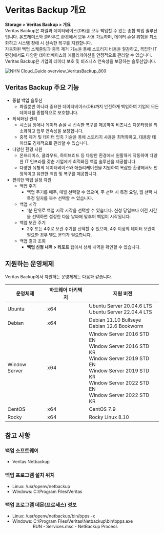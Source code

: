 # Veritas Backup 개요
**Storage > Veritas Backup > 개요**<br>
Veritas Backup은 파일과 데이터베이스(DB)를 모두 백업할 수 있는 종합 백업 솔루션입니다. 온프레미스와 클라우드 환경에서 모두 사용 가능하며, 데이터 손실 위험을 최소화하고 시스템 장애 시 신속한 복구를 지원합니다.<br> 자동화된 백업 스케줄링과 중복 제거 기능을 통해 스토리지 비용을 절감하고, 복잡한 IT 환경에서도 다양한 데이터베이스와 애플리케이션을 안정적으로 관리할 수 있습니다. Veritas Backup은 기업의 데이터 보호 및 비즈니스 연속성을 보장하는 솔루션입니다.

![NHN Cloud_Guide overview_VeritasBackup_800](https://github.com/user-attachments/assets/39d50e05-c4ae-4b14-a001-b60b5b6b5fe9)

## Veritas Backup 주요 기능

* 종합 백업 솔루션
  * 파일뿐만 아니라 중요한 데이터베이스(DB)까지 안전하게 백업하여 기업의 모든 데이터를 종합적으로 보호합니다.
* 최적화된 관리
  * 시스템 장애나 데이터 손실 시 신속한 복구를 제공하여 비즈니스 다운타임을 최소화하고 업무 연속성을 보장합니다.
  * 중복 제거 및 데이터 압축 기술을 통해 스토리지 사용을 최적화하고, 대용량 데이터도 경제적으로 관리할 수 있습니다.
* 다양한 환경 지원
  * 온프레미스, 클라우드, 하이브리드 등 다양한 환경에서 원활하게 작동하여 다양한 IT 인프라를 갖춘 기업에게 최적화된 백업 솔루션을 제공합니다.
  * 다양한 유형의 데이터베이스와 애플리케이션을 지원하여 복잡한 환경에서도 안정적이고 유연한 백업 및 복구를 제공합니다.
* 편리한 백업 설정 지원
  * 백업 주기
    * 백업 주기를 매주, 매월 선택할 수 있으며, 주 선택 시 특정 요일, 월 선택 시 특정 일자를 복수 선택할 수 있습니다.
  * 백업 시각
    * 1분 단위로 백업 시작 시각을 선택할 수 있습니다. 신청 당일보다 이전 시간을 선택하면 설정한 다음 날짜에 맞추어 백업이 시작됩니다.
  * 백업 보관 주기
    * 2주 또는 4주로 보관 주기를 선택할 수 있으며, 4주 이상의 데이터 보관이 필요한 경우 별도 문의가 필요합니다.
  * 백업 결과 조회
    * **백업 신청 내역 > 리포트** 탭에서 상세 내역을 확인할 수 있습니다.

## 지원하는 운영체제

Veritas Backup에서 지원하는 운영체제는 다음과 같습니다.

| 운영체제 | 하드웨어 아키텍처 | 지원 버전 |
| --------------- | --------------- | --------------- |
| Ubuntu | x64 | Ubuntu Server 20.04.6 LTS<br>Ubuntu Server 22.04.4 LTS<br> |
| Debian| x64 | Debian 11.10 Bullseye<br>Debian 12.6 Bookworm<br> |
| Window Server| x64 | Window Server 2016 STD EN<br>Window Server 2016 STD KR<br>Window Server 2019 STD EN<br>Window Server 2019 STD KR<br>Window Server 2022 STD EN<br>Window Server 2022 STD KR<br> |
| CentOS| x64 | CentOS 7.9 |
| Rocky| x64 | Rocky Linux 8.10 |


## 참고 사항

### 백업 소프트웨어
* Veritas Netbackup
### 백업 프로그램 설치 위치
* Linux: /usr/openv/netbackup
* Windows: C:\Program Files\Veritas
### 백업 프로그램 데몬(프로세스) 정보
* Linux: /usr/openv/netbackup/bin/bpps -x
* Windows: C:\Program Files\Veritas\Netbackup\bin\bpps.exe<br>&nbsp;&nbsp;&nbsp;&nbsp;&nbsp;&nbsp;&nbsp;&nbsp;&nbsp;&nbsp;&nbsp;&nbsp;&nbsp;&nbsp;&nbsp;&nbsp;&nbsp;RUN - Services.msc - NetBackup Process
